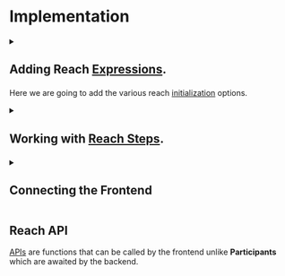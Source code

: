 

# Implementation
<details>
<summary>
<h2>
        
Adding Reach [Expressions](https://docs.reach.sh/rsh/appinit/#ref-programs-appinit-exprs).
        
</h2>

Here we are going to add the various reach [initialization](https://docs.reach.sh/rsh/appinit/#init)  options.
</summary>
<p>
</p>
</details>

<details>
<summary>
<h2>

Working with [Reach Steps](https://docs.reach.sh/rsh/step/).

</h2>
</summary>
<p>

> A [Reach Step](https://docs.reach.sh/rsh/step/) occurs after the `init()` function is called.

1. > ### Reach Steps

    - There are two kinds of steps :

    - > [Local Steps](https://docs.reach.sh/rsh/local/) 

        - Local steps are not processed by the blockchain. They are can only be accessed locally.

    - > [Consensus Step](https://docs.reach.sh/rsh/consensus/)

        - Consensus steps are processed by the blockchain. They are executed in the consensus network.


2. > ### Interacting with the `Creator`.

    ___

    We need to interact with the `Creator` to get the `tokenId`, `bid`, and `timeLapse`.
    We will need to use the `getSale` function to get this from the `Creator`.
    Since we want the `Creator` alone to access this function, we will use **Reach** [`only`](https://docs.reach.sh/rsh/step/) function.

    Here's how that will look.

    ```javascript
    Creator.only(() => {
        const {nftId, minBid, lenInBlocks} = declassify(interact.getSale());
    });
    ```
    Let's break it down:
    - `Creator.only(() => {...})` is a `Local Step` that only allows the `Creator` to access the `getSale()` function.

    - `{nftId, minBid, lenInBlocks}` is the declassified `Object` that is returned from the `getSale()` function.

    - The [declassify](https://docs.reach.sh/rsh/local/#declassify) function makes the return value known.

    - The [interact](https://docs.reach.sh/rsh/local/#interact) function notifies the frontend and awaits for a response.

    Now that we have the `nftId`, `minBid`, and `lenInBlocks`, we can publish  this information onto the contract.

    ```javascript
    Creator.publish(nftId, minBid, lenInBlocks);
    ```
    - `Creator`.[publish](https://docs.reach.sh/rsh/step/#publish---pay---when--and--timeout) is a consensus step which lets the `Creator` publish the `nftId`, `minBid`, and `lenInBlocks` onto the blockchain.

    Since we are deploying an NFT which should be unique, we will set the total amount to 1.
    Then we will send the nft onto the contract for holding.

    ```javascript
    const amt = 1;

    commit();

    Creator.pay([[amt, nftId]]);

    Creator.interact.auctionReady();
    ```

    Here's what's going on :
    - The `amt` represents the number of nft's we are sending to the contract.

    - The [`commit();`](https://docs.reach.sh/rsh/consensus/#rsh_commit) function is a ***step*** that ends the current ***consensus step*** and sets the current state of the contract into a ***local step***.

    - `Creator.pay([[amt, nftId]])` is a step which lets the `Creator` pay the `amt` of the `nftId` to the deployed contract.

    - `Creator.interact.auctionReady();` notifies the `Creator`'s frontend that the auction is ready.

    ___

3. > ### Adding it all into `index.rsh`

    ___

    This is how `index.rsh` looks.

    [`index.rsh`](https://raw.githubusercontent.com/BMscis/reach-tutorial/Documentation/Tutorial/Chapters/backend/AddingARLocalStep/index.rsh)

    ```javascript
    'reach 0.1';

    export const main = Reach.App(() => {
        
        // Deployer of the contract.
        const Creator = Participant('Creator', {
            //++ Add getSale function.
            getSale: Fun([], Object({
                nftId: Token,
                minBid: UInt,
                lenInBlocks: UInt,
            })),
            //++ Add auctionReady function.
            auctionReady: Fun([], Null),

            //++ Add seeBid function.
            seeBid: Fun([Address, UInt], Null),

            //++ Add showOutcome function.
            showOutcome: Fun([Address, UInt], Null),
        });

        // Any subsequent bidder.
        const Bidder = API('Bidder', {
            //++ Add this function to the Bidder interface.
            bid: Fun([UInt], Tuple(UInt,Address, UInt)),
        });
        
        init();

    Creator.only(() => {
        const {nftId, minBid, lenInBlocks} = declassify(interact.getSale());
    });
    
    Creator.publish(nftId, minBid, lenInBlocks);

    const amt = 1;

    commit();

    Creator.pay([[amt, nftId]]);

    Creator.interact.auctionReady();

    });

    ```
    </p>
</details>

<details>
    <summary>
        <h2>
            Connecting the Frontend
        </h2>
    </summary>

> Let's see how the frontend will connect with the backend. We are going to use Javascript to create a user interface that will interact with the `Creator` and the `Bidder`.

1. > ### Importing dependencies.

    ___

    1. We need to import the [Reach Standard Library](https://docs.reach.sh/frontend/#js_stdlib.withDisconnect) module for Javascript.

        ```javascript
        import { loadStdlib } from '@reach-sh/stdlib';
        ```
        > `loadStdlib` is a function that will load the standard library dynamically based on the [`REACH_CONNECTOR_MODE`](https://docs.reach.sh/tool/#cmd_REACH_CONNECTOR_MODE) environment variable.

        > You can also pass in a `REACH_CONNECTOR_MODE` variable directly to `loadStdlib` if you want to override the default.

        ```javascript
        // connector can be 'ETH', 'ALGO', or 'CFX'
        const stdlib = await loadStdlib("ALGO");
        ```
    2. We also need to import the backend.

        - Once we run :
        ```shell
        ./reach compile
        ```
        Reach will transpile the `index.rsh` file to `index.main.mjs` and output it to `build/index.main.mjs`. The `index.main.mjs` file will contain all the code we need to interact with our backend contract. We can now import `index.main.mjs` into our application

        ```javascript
        import * as backend from './build/index.main.mjs';
        ```
    ___

2. > ### Adding a `Creator` `Participant`  Test Account.
    ___

    We will use the stdlib to create a test account with a starting balance of 100 network tokens.

    ```javascript
    // generate starting balance
    const startingBalance = stdlib.parseCurrency(100);
    // create test account
    const accCreator = await stdlib.newTestAccount(startingBalance);
    ```
    ___

3. > ### Creating an NFT.
    ___
    
    If we take a look at `index.rsh` we see that the `Creator`.`getSale` function expects an `nftId`, a `minBid` and `lenInBlocks` as parameters.

    > Reach Standard Library provides a [`launchToken`](https://docs.reach.sh/frontend/#js_launchToken) function that can handle creating a network token.

    ```javascript
    const theNFT = await stdlib.launchToken(accCreator, "bumple", "NFT", { supply: 1 });
    ```
    Let's decipher the parameters :
    - `Account` = `launchToken` expects the account of the creator of the token. In our instance, `accCreator` is the creator of the token.
    - `name` = `launchToken` expects the name of the token. In our instance, `bumple` is the name of the token.
    - `sym` = `launchToken` expects the symbol of the token. In our instance, `NFT` is the symbol of the token.
    - `opts` = `launchToken` expects an object of options if any. In our instance, `{ supply: 1 }` is the option since we only require unique instance of the NFT.
    ___

4. > ### Connecting the Test Account to the Backend
    ___

    1. Now we will connect the test account to the backend.

        ```javascript
        const ctcCreator = accCreator.contract(backend);
        ```
        > `accCreator.contract(backend);` returns a ***Reach Contract*** that contains the contract address.
    
    2. We can now connect to the backend `Creator` interface with : 

        ```javascript
        await ctcCreator.participants.Creator({
            // Specify Creator interact interface here
        })
        ```
        > `await ctcCreator.participants.Creator` will connect the backend `Creator` interface with the `accCreator`.

        > Before we do that, we need to implement the `Creator` interface that we defined in [`index.rsh`](https://raw.githubusercontent.com/BMscis/reach-tutorial/Documentation/Tutorial/Chapters/backend/AddingARLocalStep/index.rsh).

    3. Implementing the `getSale` function.

        - `getSale` function requires three parameters : `nftId`, `minBid` and `lenInBlocks`.

        ```javascript
        const nftId = theNFT.id
        const minBid = stdlib.parseCurrency(2);
        lenInBlocks = 10;
        ```
        - We are getting the `nftId` from the NFT we created earlier.
        - The minimum bid is 2 network tokens.
        - The number of blocks before the auction ends is 10.

        ```javascript
        const params = { 
        nftId:nftId,
        minBid:minBid,
        lenInBlocks:lenInBlocks,
        };
        ```
        - Since the `getSale` function expects an object, we need to create an object with the parameters.

    4. Adding `getSale` to the interface.

        ```javascript
        await ctcCreator.participants.Creator({
            // ++ Add get sale function.
            getSale: () => {
                return params;
            },
        })
        ```
    5. Adding `seeBid` function to the frontend.

        Ass you recall, the `seeBid` function from the [`backend`](AddingARLocalStep/index.rsh) sends an `Address` and a `UInt` to the frontend.

        ```javascript
        await ctcCreator.participants.Creator({
            // ++ Add get sale function.
            getSale: () => {
                return params;
            },
            // ++ Add seeBid function.
            seeBid: (who, amt) => {
                let newBidder = stdlib.formatAddress(who)
                let newBid = stdlib.formatCurrency(amt)
                console.log(`Creator saw that ${newBidder} bid ${newBid}.`);
            },
        })
        ```

    6. The `showOutcome` function will notify the frontend, when the contract is ready to begin the auction.

        ```javascript
        await ctcCreator.participants.Creator({
            // ++ Add get sale function.
            getSale: () => {
                return params;
            },
            // ++ Add seeBid function.
            seeBid: (who, amt) => {
                let newBidder = stdlib.formatAddress(who)
                let newBid = stdlib.formatCurrency(amt)
                console.log(`Creator saw that ${newBidder} bid ${newBid}.`);
            },
            // ++ Add showOutcome function.
            showOutcome: (winner, amt) => {
                let newWinner = stdlib.formatAddress(winner)
                let newAmt = stdlib.formatCurrency(amt)
                console.log(`Creator saw that ${newWinner} won with ${newAmt}`)
            }
        })

        ```
    7. Adding it all up, this is how the [`index.mjs`](AddingARLocalStep/index.mjs) interface looks.

        ```javascript
        import { loadStdlib } from '@reach-sh/stdlib';
        import * as backend from './build/index.main.mjs';

        // connector can be 'ETH', 'ALGO', or 'CFX'
        const stdlib = loadStdlib();


        // generate starting balance
        const startingBalance = stdlib.parseCurrency(100);
        // create test account
        const accCreator = await stdlib.newTestAccount(startingBalance);

        const theNFT = await stdlib.launchToken(accCreator, "bumple", "NFT", { supply: 1 });

        const ctcCreator = accCreator.contract(backend);

        await ctcCreator.participants.Creator({
            // ++ Add get sale function.
            getSale: () => {
                return params;
            },
            // ++ Add seeBid function.
            seeBid: (who, amt) => {
                let newBidder = stdlib.formatAddress(who)
                let newBid = stdlib.formatCurrency(amt)
                console.log(`Creator saw that ${newBidder} bid ${newBid}.`);
            },
            // ++ Add showOutcome function.
            showOutcome: (winner, amt) => {
                let newWinner = stdlib.formatAddress(winner)
                let newAmt = stdlib.formatCurrency(amt)
                console.log(`Creator saw that ${newWinner} won with ${newAmt}`)
            }
        })
        ```
    This is now enough for Reach to compile and run our program. Let's try by running

    ```cmd
    $ ./reach run
    ```

    Reach should now build and launch a Docker container for this application. Since the application doesn't do anything, you'll just see a lot of diagnostic messages though, so that's not very exciting.


    > The entire process that we just went through can be automated by running 
    > ```cmd
    > $ ./reach init
    >```
    >You can try this when you start your next project!

    ___
</details>

    

## Reach API

[APIs](https://docs.reach.sh/rsh/appinit/#rsh_API) are functions that can be called by the frontend
unlike **Participants** which are awaited by the backend.

